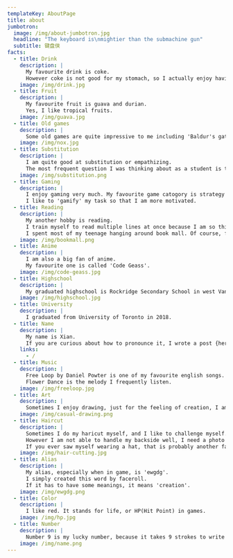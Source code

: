 ```yaml
---
templateKey: AboutPage
title: about
jumbotron:
  image: /img/about-jumbotron.jpg
  headline: "The keyboard is\nmightier than the submachine gun"
  subtitle: 键盘侠
facts:
  - title: Drink
    description: |
      My favourite drink is coke.
      However coke is not good for my stomach, so I actually enjoy having sport drink for the reason that thinking is quite energy consuming.
    image: /img/drink.jpg
  - title: Fruit
    description: |
      My favourite fruit is guava and durian. 
      Yes, I like tropical fruits.
    image: /img/guava.jpg
  - title: Old games 
    description: |
      Some old games are quite impressive to me including 'Baldur's gate' and 'Nox'.
    image: /img/nox.jpg
  - title: Substitution 
    description: |
      I am quite good at substitution or empathizing. 
      The most frequent question I was thinking about as a student is that if I was the professor, what questions would I give at next exam.
    image: /img/substitution.png
  - title: Gaming 
    description: |
      I enjoy gaming very much. My favourite game catogory is strategy or card game. 
      I like to 'gamify' my task so that I am more motivated.
  - title: Reading 
    description: |
      My another hobby is reading. 
      I train myself to read multiple lines at once because I am so thirsty for the new line when I read, espically if I found a good story, like the story of Sherlock Holmes. 
      I spent most of my teenage hanging around book mall. Of course, for the free air conditioning.
    image: /img/bookmall.png
  - title: Anime 
    description: |
      I am also a big fan of anime. 
      My favourite one is called 'Code Geass'.
    image: /img/code-geass.jpg
  - title: Highschool 
    description: |
      My graduated highschool is Rockridge Secondary School in west Vancouver.
    image: /img/highschool.jpg
  - title: University 
    description: |
      I graduated from University of Toronto in 2018.
  - title: Name 
    description: |
      My name is Xian.
      If you are curious about how to pronounce it, I wrote a post {here}.
    links:
      - /
  - title: Music 
    description: |
      Free Loop by Daniel Powter is one of my favourite english songs.
      Flower Dance is the melody I frequently listen.
    image: /img/freeloop.jpg
  - title: Art 
    description: |
      Sometimes I enjoy drawing, just for the feeling of creation, I am not good at it though.
    image: /img/casual-drawing.png
  - title: Haircut 
    description: |
      Sometimes I do my haricut myself, and I like to challenge myself.
      However I am not able to handle my backside well, I need a photo to assist me.
      If you ever saw myself wearing a hat, that is probably another failure on my way becoming a legendary barber.
    image: /img/hair-cutting.jpg
  - title: Alias
    description: |
      My alias, especially when in game, is 'ewgdg'.
      I simply created this word by faceroll.
      If it has to have some meanings, it means 'creation'.
    image: /img/ewgdg.png
  - title: Color 
    description: |
      I like red. It stands for life, or HP(Hit Point) in games.
    image: /img/hp.jpg
  - title: Number 
    description: |
      Number 9 is my lucky number, because it takes 9 strokes to write my name.
    image: /img/name.png
---
```

